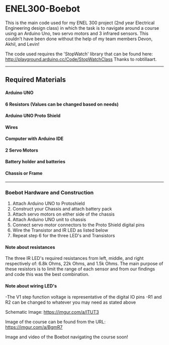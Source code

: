 # ENEL300-Boebot

This is the main code used for my ENEL 300 project (2nd year Electrical Engineering design class) in which the task is to navigate around a course using an Arduino Uno, two servo motors and 3 infrared sensors. 
This couldn't have been done without the help of my team members Devon, Akhil, and Levin!

The code used requires the 'StopWatch' library that can be found here: http://playground.arduino.cc/Code/StopWatchClass
Thanks to robtillaart.

------------------------------------------------------------------------------------------------------------------------------------------

## Required Materials
#### Arduino UNO
#### 6 Resistors (Values can be changed based on needs)
#### Arduino UNO Proto Shield
#### Wires
#### Computer with Arduino IDE
#### 2 Servo Motors
#### Battery holder and batteries
#### Chassis or Frame

------------------------------------------------------------------------------------------------------------------------------------------
### Boebot Hardware and Construction
1. Attach Arduino UNO to Protoshield
2. Construct your Chassis and attach battery pack
3. Attach servo motors on either side of the chassis
4. Attach Arduino UNO unit to chassis
5. Connect servo motor connectors to the Proto Shield digital pins
6. Wire the Transistor and IR LED as listed below
7. Repeat step 6 for the three LED's and Transistors

#### Note about resistances
The three IR LED's required resistances from left, middle, and right respectively of: 6.8k Ohms, 22k Ohms, and 1.5k Ohms. The main purpose of these resistors is to limit the range of each sensor and from our findings and code this was the best combination.

#### Note about wiring LED's
-The V1 step function voltage is representative of the digital IO pins
-R1 and R2 can be changed to whatever you may need as stated above

Schematic Image:
https://imgur.com/a/lTUT3



Image of the course can be found from the URL:
https://imgur.com/a/BgmR7

Image and video of the Boebot navigating the course soon!
